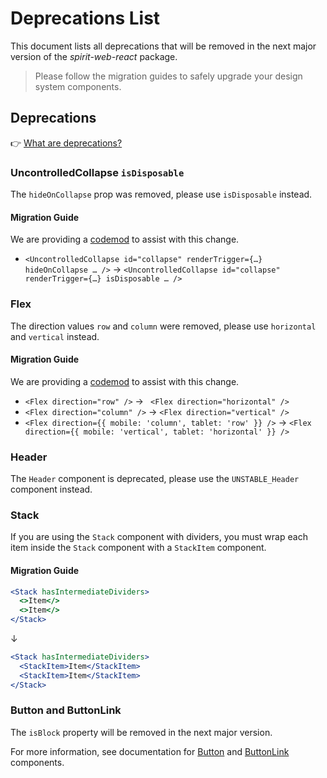 # Deprecations List

This document lists all deprecations that will be removed in the next major version of the _spirit-web-react_ package.

> Please follow the migration guides to safely upgrade your design system components.

## Deprecations

👉 [What are deprecations?][readme-deprecations]

### UncontrolledCollapse `isDisposable`

The `hideOnCollapse` prop was removed, please use `isDisposable` instead.

#### Migration Guide

We are providing a [codemod][codemod-collapse] to assist with this change.

- `<UncontrolledCollapse id="collapse" renderTrigger={…} hideOnCollapse … />` → `<UncontrolledCollapse id="collapse" renderTrigger={…} isDisposable … />`

### Flex

The direction values `row` and `column` were removed, please use `horizontal` and `vertical` instead.

#### Migration Guide

We are providing a [codemod][codemod-flex] to assist with this change.

- `<Flex direction="row" />` → ` <Flex direction="horizontal" />`
- `<Flex direction="column" />` → `<Flex direction="vertical" />`
- `<Flex direction={{ mobile: 'column', tablet: 'row' }} />` → `<Flex direction={{ mobile: 'vertical', tablet: 'horizontal' }} />`

### Header

The `Header` component is deprecated, please use the `UNSTABLE_Header` component instead.

### Stack

If you are using the `Stack` component with dividers, you must wrap each item inside the `Stack` component with a `StackItem` component.

#### Migration Guide

```jsx
<Stack hasIntermediateDividers>
  <>Item</>
  <>Item</>
</Stack>
```

↓

```jsx
<Stack hasIntermediateDividers>
  <StackItem>Item</StackItem>
  <StackItem>Item</StackItem>
</Stack>
```

### Button and ButtonLink

The `isBlock` property will be removed in the next major version.

For more information, see documentation for [Button][button] and [ButtonLink][button-link] components.

[button]: https://github.com/lmc-eu/spirit-design-system/blob/main/packages/web-react/src/components/Button/README.md#how-to-make-a-fluid-button
[button-link]: https://github.com/lmc-eu/spirit-design-system/blob/main/packages/web-react/src/components/ButtonLink/README.md#how-to-make-a-fluid-button
[codemod-collapse]: https://github.com/lmc-eu/spirit-design-system/blob/main/packages/codemods/src/transforms/v4/web-react/README.md#v4web-reactcollapse-isdisposable-prop--uncontrolledcollapse-hideoncollapse-to-isdisposable-prop-change
[codemod-flex]: https://github.com/lmc-eu/spirit-design-system/blob/main/packages/codemods/src/transforms/v4/web-react/README.md#v4web-reactflex-direction-values---flex-direction-prop-values-row-to-horizontal-and-column-to-vertical
[readme-deprecations]: https://github.com/lmc-eu/spirit-design-system/blob/main/packages/web-react/README.md#deprecations
